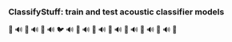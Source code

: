 ### ClassifyStuff: train and test acoustic classifier models
🐬  🔊  🦜  🔊  🐒  🔊  🐦  🔊  🦇  🔊  🐳  🔊  🐠  🔊  🐞  🔊  🦅  🔊  🐘  🔊  🐬

##
